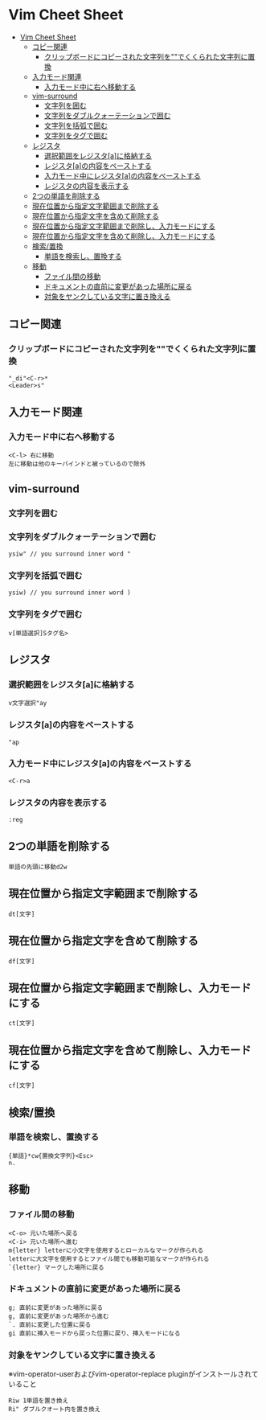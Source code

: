 # Vim Cheet Sheet

- [Vim Cheet Sheet](#vim-cheet-sheet)
	- [コピー関連](#コピー関連)
		- [クリップボードにコピーされた文字列を""でくくられた文字列に置換](#クリップボードにコピーされた文字列をでくくられた文字列に置換)
	- [入力モード関連](#入力モード関連)
		- [入力モード中に右へ移動する](#入力モード中に右へ移動する)
	- [vim-surround](#vim-surround)
		- [文字列を囲む](#文字列を囲む)
		- [文字列をダブルクォーテーションで囲む](#文字列をダブルクォーテーションで囲む)
		- [文字列を括弧で囲む](#文字列を括弧で囲む)
		- [文字列をタグで囲む](#文字列をタグで囲む)
	- [レジスタ](#レジスタ)
		- [選択範囲をレジスタ[a]に格納する](#選択範囲をレジスタaに格納する)
		- [レジスタ[a]の内容をペーストする](#レジスタaの内容をペーストする)
		- [入力モード中にレジスタ[a]の内容をペーストする](#入力モード中にレジスタaの内容をペーストする)
		- [レジスタの内容を表示する](#レジスタの内容を表示する)
	- [2つの単語を削除する](#2つの単語を削除する)
	- [現在位置から指定文字範囲まで削除する](#現在位置から指定文字範囲まで削除する)
	- [現在位置から指定文字を含めて削除する](#現在位置から指定文字を含めて削除する)
	- [現在位置から指定文字範囲まで削除し、入力モードにする](#現在位置から指定文字範囲まで削除し入力モードにする)
	- [現在位置から指定文字を含めて削除し、入力モードにする](#現在位置から指定文字を含めて削除し入力モードにする)
	- [検索/置換](#検索置換)
		- [単語を検索し、置換する](#単語を検索し置換する)
	- [移動](#移動)
		- [ファイル間の移動](#ファイル間の移動)
		- [ドキュメントの直前に変更があった場所に戻る](#ドキュメントの直前に変更があった場所に戻る)
		- [対象をヤンクしている文字に置き換える](#対象をヤンクしている文字に置き換える)

## コピー関連

### クリップボードにコピーされた文字列を""でくくられた文字列に置換

```text
"_di"<C-r>*
<Leader>s"
```

## 入力モード関連

### 入力モード中に右へ移動する

```text
<C-l> 右に移動
左に移動は他のキーバインドと被っているので除外
```

## vim-surround

### 文字列を囲む

### 文字列をダブルクォーテーションで囲む

```text
ysiw" // you surround inner word "
```

### 文字列を括弧で囲む

```text
ysiw) // you surround inner word )
```

### 文字列をタグで囲む

```text
v[単語選択]Sタグ名>
```

## レジスタ

### 選択範囲をレジスタ[a]に格納する

```text
v文字選択"ay
```

### レジスタ[a]の内容をペーストする

```text
"ap
```

### 入力モード中にレジスタ[a]の内容をペーストする

```text
<C-r>a
```

### レジスタの内容を表示する

```text
:reg
```

## 2つの単語を削除する

```text
単語の先頭に移動d2w
```

## 現在位置から指定文字範囲まで削除する

```text
dt[文字]
```

## 現在位置から指定文字を含めて削除する

```text
df[文字]
```

## 現在位置から指定文字範囲まで削除し、入力モードにする

```text
ct[文字]
```

## 現在位置から指定文字を含めて削除し、入力モードにする

```text
cf[文字]
```

## 検索/置換

### 単語を検索し、置換する

```text
{単語}*cw{置換文字列}<Esc>
n.
```

## 移動

### ファイル間の移動

```text
<C-o> 元いた場所へ戻る
<C-i> 元いた場所へ進む
m{letter} letterに小文字を使用するとローカルなマークが作られる  
letterに大文字を使用するとファイル間でも移動可能なマークが作られる
`{letter} マークした場所に戻る
```

### ドキュメントの直前に変更があった場所に戻る

```text
g; 直前に変更があった場所に戻る
g, 直前に変更があった場所から進む
`. 直前に変更した位置に戻る
gi 直前に挿入モードから戻った位置に戻り、挿入モードになる
```

### 対象をヤンクしている文字に置き換える

※vim-operator-userおよびvim-operator-replace pluginがインストールされていること

```text
Riw 1単語を置き換え
Ri" ダブルクオート内を置き換え
```
